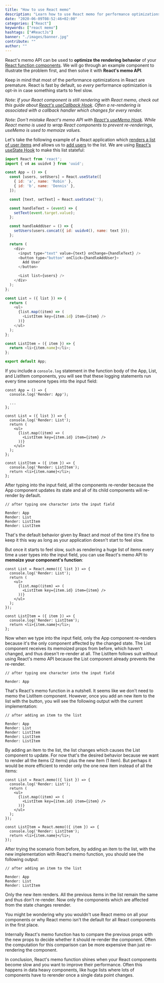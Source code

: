 ```yaml
---
title: "How to use React memo"
description: "Learn how to use React memo for performance optimizations of your React components ..."
date: "2020-06-09T08:52:46+02:00"
categories: ["React"]
keywords: ["react memo"]
hashtags: ["#ReactJs"]
banner: "./images/banner.jpg"
contribute: ""
author: ""
---
```


<Sponsorship />

React's memo API can be used to **optimize the rendering behavior** of your [React function components](/react-function-component/). We will go through an example component to illustrate the problem first, and then solve it with **React's memo API**.

Keep in mind that most of the performance optimizations in React are premature. React is fast by default, so *every* performance optimization is opt-in in case something starts to feel slow.

*Note: If your React component is still rendering with React memo, check out this guide about [React's useCallback Hook](/react-usecallback-hook/). Often a re-rendering is associated with a callback handler which changes for every render.*

*Note: Don't mistake React's memo API with [React's useMemo Hook](/react-usememo-hook/). While React memo is used to wrap React components to prevent re-renderings, useMemo is used to memoize values.*

Let's take the following example of a React application which [renders a list of user items](/react-list-component/) and allows us to [add users](/react-add-item-to-list/) to the list. We are using [React's useState Hook](/react-usestate-hook/) to make this list stateful:

```javascript
import React from 'react';
import { v4 as uuidv4 } from 'uuid';

const App = () => {
  const [users, setUsers] = React.useState([
    { id: 'a', name: 'Robin' },
    { id: 'b', name: 'Dennis' },
  ]);

  const [text, setText] = React.useState('');

  const handleText = (event) => {
    setText(event.target.value);
  };

  const handleAddUser = () => {
    setUsers(users.concat({ id: uuidv4(), name: text }));
  };

  return (
    <div>
      <input type="text" value={text} onChange={handleText} />
      <button type="button" onClick={handleAddUser}>
        Add User
      </button>

      <List list={users} />
    </div>
  );
};

const List = ({ list }) => {
  return (
    <ul>
      {list.map((item) => (
        <ListItem key={item.id} item={item} />
      ))}
    </ul>
  );
};

const ListItem = ({ item }) => {
  return <li>{item.name}</li>;
};

export default App;
```

If you include a `console.log` statement in the function body of the App, List, and ListItem components, you will see that these logging statements run every time someone types into the input field:

```javascript{2,8,19}
const App = () => {
  console.log('Render: App');

  ...
};

const List = ({ list }) => {
  console.log('Render: List');
  return (
    <ul>
      {list.map((item) => (
        <ListItem key={item.id} item={item} />
      ))}
    </ul>
  );
};

const ListItem = ({ item }) => {
  console.log('Render: ListItem');
  return <li>{item.name}</li>;
};
```

After typing into the input field, all the components re-render because the App component updates its state and all of its child components will re-render by default.

```text
// after typing one character into the input field

Render: App
Render: List
Render: ListItem
Render: ListItem
```

That's the default behavior given by React and most of the time it's fine to keep it this way as long as your application doesn't start to feel slow.

But once it starts to feel slow, such as rendering a huge list of items every time a user types into the input field, you can use React's memo API to **memoize your component's function**:

```javascript{1,10}
const List = React.memo(({ list }) => {
  console.log('Render: List');
  return (
    <ul>
      {list.map((item) => (
        <ListItem key={item.id} item={item} />
      ))}
    </ul>
  );
});

const ListItem = ({ item }) => {
  console.log('Render: ListItem');
  return <li>{item.name}</li>;
};
```

Now when we type into the input field, only the App component re-renders because it's the only component affected by the changed state. The List component receives its memoized props from before, which haven't changed, and thus doesn't re-render at all. The ListItem follows suit without using React's memo API because the List component already prevents the re-render.

```text
// after typing one character into the input field

Render: App
```

That's React's memo function in a nutshell. It seems like we don't need to memo the ListItem component. However, once you add an new item to the list with the button, you will see the following output with the current implementation:

```text
// after adding an item to the list

Render: App
Render: List
Render: ListItem
Render: ListItem
Render: ListItem
```

By adding an item to the list, the list changes which causes the List component to update. For now that's the desired behavior because we want to render all the items (2 items) plus the new item (1 item). But perhaps it would be more efficient to render only the one new item instead of all the items:

```javascript{12,15}
const List = React.memo(({ list }) => {
  console.log('Render: List');
  return (
    <ul>
      {list.map((item) => (
        <ListItem key={item.id} item={item} />
      ))}
    </ul>
  );
});

const ListItem = React.memo(({ item }) => {
  console.log('Render: ListItem');
  return <li>{item.name}</li>;
});
```

After trying the scenario from before, by adding an item to the list, with the new implementation with React's memo function, you should see the following output:

```text
// after adding an item to the list

Render: App
Render: List
Render: ListItem
```

Only the new item renders. All the previous items in the list remain the same and thus don't re-render. Now only the components which are affected from the state changes rerender.

You might be wondering why you wouldn't use React memo on all your components or why React memo isn't the default for all React components in the first place.

Internally React's memo function has to compare the previous props with the new props to decide whether it should re-render the component. Often the computation for this comparison can be more expensive than just re-rendering the component.

<Divider />

In conclusion, React's memo function shines when your React components become slow and you want to improve their performance. Often this happens in data heavy components, like huge lists where lots of components have to rerender once a single data point changes.